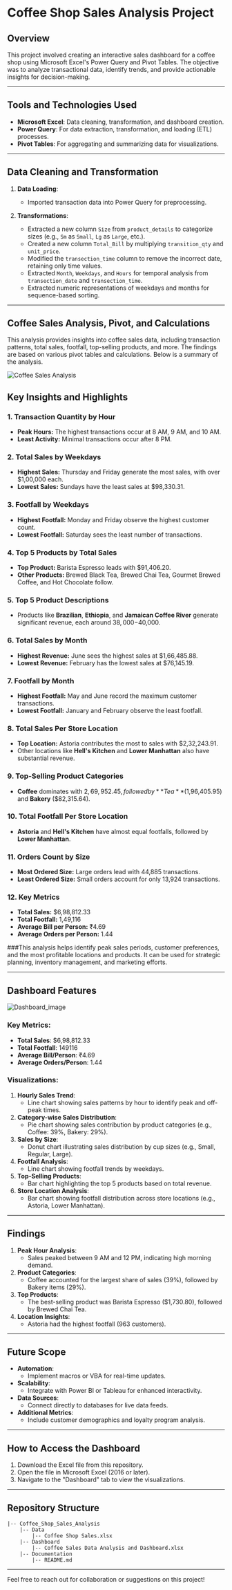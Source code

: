 # Coffee Shop Sales Analysis Project

## Overview
This project involved creating an interactive sales dashboard for a coffee shop using Microsoft Excel's Power Query and Pivot Tables. The objective was to analyze transactional data, identify trends, and provide actionable insights for decision-making.

---

## Tools and Technologies Used
- **Microsoft Excel**: Data cleaning, transformation, and dashboard creation.
- **Power Query**: For data extraction, transformation, and loading (ETL) processes.
- **Pivot Tables**: For aggregating and summarizing data for visualizations.

---

## Data Cleaning and Transformation
1. **Data Loading**:
   - Imported transaction data into Power Query for preprocessing.

2. **Transformations**:
   - Extracted a new column `Size` from `product_details` to categorize sizes (e.g., `Sm` as `Small`, `Lg` as `Large`, etc.).
   - Created a new column `Total_Bill` by multiplying `transition_qty` and `unit_price`.
   - Modified the `transection_time` column to remove the incorrect date, retaining only time values.
   - Extracted `Month`, `Weekdays`, and `Hours` for temporal analysis from `transection_date` and `transection_time`.
   - Extracted numeric representations of weekdays and months for sequence-based sorting.

---

## Coffee Sales Analysis, Pivot, and Calculations

This analysis provides insights into coffee sales data, including transaction patterns, total sales, footfall, top-selling products, and more. The findings are based on various pivot tables and calculations. Below is a summary of the analysis.

![Coffee Sales Analysis](./Analysis.png)

## Key Insights and Highlights

### 1. **Transaction Quantity by Hour**
   - **Peak Hours:** The highest transactions occur at 8 AM, 9 AM, and 10 AM.
   - **Least Activity:** Minimal transactions occur after 8 PM.

### 2. **Total Sales by Weekdays**
   - **Highest Sales:** Thursday and Friday generate the most sales, with over $1,00,000 each.
   - **Lowest Sales:** Sundays have the least sales at $98,330.31.

### 3. **Footfall by Weekdays**
   - **Highest Footfall:** Monday and Friday observe the highest customer count.
   - **Lowest Footfall:** Saturday sees the least number of transactions.

### 4. **Top 5 Products by Total Sales**
   - **Top Product:** Barista Espresso leads with $91,406.20.
   - **Other Products:** Brewed Black Tea, Brewed Chai Tea, Gourmet Brewed Coffee, and Hot Chocolate follow.

### 5. **Top 5 Product Descriptions**
   - Products like **Brazilian**, **Ethiopia**, and **Jamaican Coffee River** generate significant revenue, each around $38,000-$40,000.

### 6. **Total Sales by Month**
   - **Highest Revenue:** June sees the highest sales at $1,66,485.88.
   - **Lowest Revenue:** February has the lowest sales at $76,145.19.

### 7. **Footfall by Month**
   - **Highest Footfall:** May and June record the maximum customer transactions.
   - **Lowest Footfall:** January and February observe the least footfall.

### 8. **Total Sales Per Store Location**
   - **Top Location:** Astoria contributes the most to sales with $2,32,243.91.
   - Other locations like **Hell's Kitchen** and **Lower Manhattan** also have substantial revenue.

### 9. **Top-Selling Product Categories**
   - **Coffee** dominates with $2,69,952.45, followed by **Tea** ($1,96,405.95) and **Bakery** ($82,315.64).

### 10. **Total Footfall Per Store Location**
   - **Astoria** and **Hell's Kitchen** have almost equal footfalls, followed by **Lower Manhattan**.

### 11. **Orders Count by Size**
   - **Most Ordered Size:** Large orders lead with 44,885 transactions.
   - **Least Ordered Size:** Small orders account for only 13,924 transactions.

### 12. **Key Metrics**
   - **Total Sales:** $6,98,812.33
   - **Total Footfall:** 1,49,116
   - **Average Bill per Person:** ₹4.69
   - **Average Orders per Person:** 1.44

###This analysis helps identify peak sales periods, customer preferences, and the most profitable locations and products. It can be used for strategic planning, inventory management, and marketing efforts.

---

## Dashboard Features

![Dashboard_image](Dashboard.png)

### Key Metrics:
- **Total Sales**: $6,98,812.33
- **Total Footfall**: 149116
- **Average Bill/Person**: ₹4.69
- **Average Orders/Person**: 1.44

### Visualizations:
1. **Hourly Sales Trend**:
   - Line chart showing sales patterns by hour to identify peak and off-peak times.
2. **Category-wise Sales Distribution**:
   - Pie chart showing sales contribution by product categories (e.g., Coffee: 39%, Bakery: 29%).
3. **Sales by Size**:
   - Donut chart illustrating sales distribution by cup sizes (e.g., Small, Regular, Large).
4. **Footfall Analysis**:
   - Line chart showing footfall trends by weekdays.
5. **Top-Selling Products**:
   - Bar chart highlighting the top 5 products based on total revenue.
6. **Store Location Analysis**:
   - Bar chart showing footfall distribution across store locations (e.g., Astoria, Lower Manhattan).

---

## Findings
1. **Peak Hour Analysis**:
   - Sales peaked between 9 AM and 12 PM, indicating high morning demand.
2. **Product Categories**:
   - Coffee accounted for the largest share of sales (39%), followed by Bakery items (29%).
3. **Top Products**:
   - The best-selling product was Barista Espresso ($1,730.80), followed by Brewed Chai Tea.
4. **Location Insights**:
   - Astoria had the highest footfall (963 customers).

---

## Future Scope
- **Automation**:
  - Implement macros or VBA for real-time updates.
- **Scalability**:
  - Integrate with Power BI or Tableau for enhanced interactivity.
- **Data Sources**:
  - Connect directly to databases for live data feeds.
- **Additional Metrics**:
  - Include customer demographics and loyalty program analysis.

---

## How to Access the Dashboard
1. Download the Excel file from this repository.
2. Open the file in Microsoft Excel (2016 or later).
3. Navigate to the "Dashboard" tab to view the visualizations.

---

## Repository Structure
```
|-- Coffee_Shop_Sales_Analysis
    |-- Data
        |-- Coffee Shop Sales.xlsx
    |-- Dashboard
        |-- Coffee Sales Data Analysis and Dashboard.xlsx
    |-- Documentation
        |-- README.md
```

---

Feel free to reach out for collaboration or suggestions on this project!

